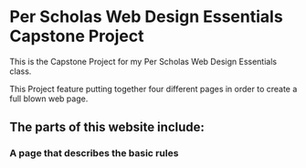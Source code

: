 # Per Scholas Web Design Essentials Capstone Project

This is the Capstone Project for my Per Scholas Web Design Essentials class.

This Project feature putting together four different pages in order to create a full blown web page.

## The parts of this website include:

### A page that describes the basic rules
